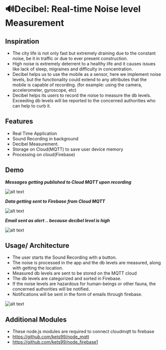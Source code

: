 

# 🔊**Decibel: Real-time Noise level Measurement**


## **Inspiration**
- The city life is not only fast but extremely draining due to the constant noise, be it in traffic or due to ever present construction.
- High noise is extremely deterrent to a healthy life and it causes issues like lack of sleep, migraines and difficulty in concentration.
- Decibel helps us to use the mobile as a sensor, here we implement noise levels, but the functionality could extend to any attributes that the mobile is capable of recording. (for example: using the camera, accelerometer, gyroscope, etc)  
- Decibel helps its users to record the noise to measure the db levels. Exceeding db levels will be reported to the concerned authorities who can help to curb it.

## **Features**
- Real Time Application
- Sound Recording in background
- Decibel Measurement.
- Storage on Cloud(MQTT) to save user device memory
- Processing on cloud(Firebase)

## **Demo**
***Messages getting published to Cloud MQTT upon recording***

![alt text](https://github.com/Mphis/Decibel/blob/master/websocket.png)



***Data getting sent to Firebase from Cloud MQTT***

![alt text](https://github.com/Mphis/Decibel/blob/master/mqtt.png)




***Email sent as alert .. because decibel level is high***

![alt text](https://github.com/Mphis/Decibel/blob/master/email.png)

## **Usage/ Architecture**

- The user starts the Sound Recording with a button.
- The noise is processed in the app and the db levels are measured, along with getting the location.
- Measured db levels are sent to be stored on the MQTT cloud
- The db levels are categorized and sorted in Firebase.
- If the noise levels are hazardous for human-beings or other fauna, the concerned authorities will be notified.
- Notifications will be sent in the form of emails through firebase.

![alt text](https://github.com/Mphis/Decibel/blob/master/architecture.png)


## **Additional Modules**

- These node.js modules are required to connect cloudmqtt to firebase
- https://github.com/kets99/node_mqtt
- https://github.com/kets99/node_firebase1




